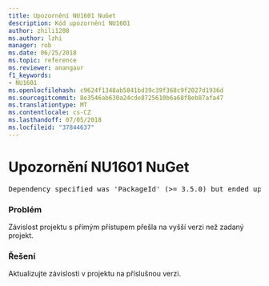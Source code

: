 ```yaml
---
title: Upozornění NU1601 NuGet
description: Kód upozornění NU1601
author: zhili1208
ms.author: lzhi
manager: rob
ms.date: 06/25/2018
ms.topic: reference
ms.reviewer: anangaur
f1_keywords:
- NU1601
ms.openlocfilehash: c9624f1348ab5841bd39c39f368c9f2027d1936d
ms.sourcegitcommit: 8e3546ab630a24cde8725610b6a68f8eb87afa47
ms.translationtype: MT
ms.contentlocale: cs-CZ
ms.lasthandoff: 07/05/2018
ms.locfileid: "37844637"
---
```

# <a name="nuget-warning-nu1601"></a>Upozornění NU1601 NuGet

<pre>Dependency specified was 'PackageId' (>= 3.5.0) but ended up with 'PackageId' 4.0.0.</pre>

### <a name="issue"></a>Problém
Závislost projektu s přímým přístupem přešla na vyšší verzi než zadaný projekt.

### <a name="solution"></a>Řešení
Aktualizujte závislosti v projektu na příslušnou verzi.